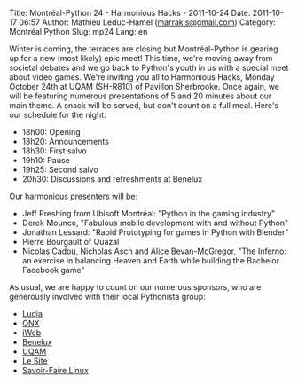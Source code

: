 Title: Montréal-Python 24 - Harmonious Hacks - 2011-10-24
Date: 2011-10-17 06:57
Author: Mathieu Leduc-Hamel (marrakis@gmail.com)
Category: Montréal Python
Slug: mp24
Lang: en

<!--:en-->

<div>
<div>
Winter is coming, the terraces are closing but Montréal-Python is
gearing up for a new (most likely) epic meet! This time, we're moving
away from societal debates and we go back to Python's youth in us with a
special meet about video games. We're inviting you all to Harmonious
Hacks, Monday October 24th at UQAM (SH-R810) of Pavillon Sherbrooke.
Once again, we will be featuring numerous presentations of 5 and 20
minutes about our main theme. A snack will be served, but don't count on
a full meal. Here's our schedule for the night:

-   18h00: Opening
-   18h20: Announcements
-   18h30: First salvo
-   19h10: Pause
-   19h25: Second salvo
-   20h30: Discussions and refreshments at Benelux

Our harmonious presenters will be:

-   Jeff Preshing from Ubisoft Montréal: "Python in the gaming industry"
-   Derek Mounce, "Fabulous mobile development with and without Python"
-   Jonathan Lessard: "Rapid Prototyping for games in Python with
    Blender"
-   Pierre Bourgault of Quazal
-   Nicolas Cadou, Nicholas Asch and Alice Bevan-McGregor, "The Inferno:
    an exercise in balancing Heaven and Earth while building
    the Bachelor Facebook game"

As usual, we are happy to count on our numerous sponsors, who are
generously involved with their local Pythonista group:

-   [Ludia][]
-   [QNX][]
-   [iWeb][]
-   [Benelux][]
-   [UQAM][]
-   [Le Site][]
-   [Savoir-Faire Linux][]

</div>
</div>

  [Ludia]: http://www.ludia.com/
  [QNX]: http://www.qnx.com/
  [iWeb]: http://iweb.ca/
  [Benelux]: http://www.brasseriebenelux.com/
  [UQAM]: http://uqam.ca/
  [Le Site]: http://lesite.ca/
  [Savoir-Faire Linux]: http://savoirfairelinux.com/
